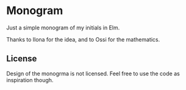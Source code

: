 # Monogram

Just a simple monogram of my initials in Elm.

Thanks to Ilona for the idea, and to Ossi for the mathematics.

## License

Design of the monogrma is not licensed. Feel free to use the code as inspiration though.
